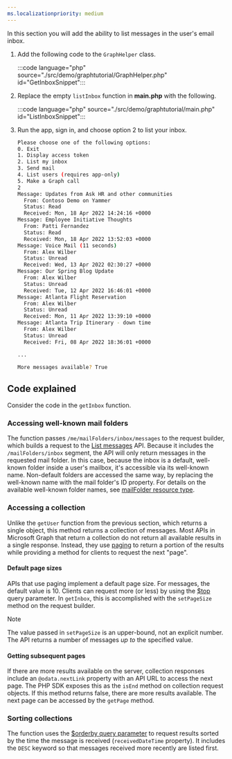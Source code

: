 ```yaml
---
ms.localizationpriority: medium
---
```


<!-- markdownlint-disable MD041 -->

In this section you will add the ability to list messages in the user's email inbox.

1. Add the following code to the `GraphHelper` class.

    :::code language="php" source="./src/demo/graphtutorial/GraphHelper.php" id="GetInboxSnippet":::

1. Replace the empty `listInbox` function in **main.php** with the following.

    :::code language="php" source="./src/demo/graphtutorial/main.php" id="ListInboxSnippet":::

1. Run the app, sign in, and choose option 2 to list your inbox.

    ```bash
    Please choose one of the following options:
    0. Exit
    1. Display access token
    2. List my inbox
    3. Send mail
    4. List users (requires app-only)
    5. Make a Graph call
    2
    Message: Updates from Ask HR and other communities
      From: Contoso Demo on Yammer
      Status: Read
      Received: Mon, 18 Apr 2022 14:24:16 +0000
    Message: Employee Initiative Thoughts
      From: Patti Fernandez
      Status: Read
      Received: Mon, 18 Apr 2022 13:52:03 +0000
    Message: Voice Mail (11 seconds)
      From: Alex Wilber
      Status: Unread
      Received: Wed, 13 Apr 2022 02:30:27 +0000
    Message: Our Spring Blog Update
      From: Alex Wilber
      Status: Unread
      Received: Tue, 12 Apr 2022 16:46:01 +0000
    Message: Atlanta Flight Reservation
      From: Alex Wilber
      Status: Unread
      Received: Mon, 11 Apr 2022 13:39:10 +0000
    Message: Atlanta Trip Itinerary - down time
      From: Alex Wilber
      Status: Unread
      Received: Fri, 08 Apr 2022 18:36:01 +0000

    ...

    More messages available? True
    ```

## Code explained

Consider the code in the `getInbox` function.

### Accessing well-known mail folders

The function passes `/me/mailFolders/inbox/messages` to the request builder, which builds a request to the [List messages](/graph/api/user-list-messages) API. Because it includes the `/mailFolders/inbox` segment, the API will only return messages in the requested mail folder. In this case, because the inbox is a default, well-known folder inside a user's mailbox, it's accessible via its well-known name. Non-default folders are accessed the same way, by replacing the well-known name with the mail folder's ID property. For details on the available well-known folder names, see [mailFolder resource type](/graph/api/resources/mailfolder).

### Accessing a collection

Unlike the `getUser` function from the previous section, which returns a single object, this method returns a collection of messages. Most APIs in Microsoft Graph that return a collection do not return all available results in a single response. Instead, they use [paging](/graph/paging) to return a portion of the results while providing a method for clients to request the next "page".

#### Default page sizes

APIs that use paging implement a default page size. For messages, the default value is 10. Clients can request more (or less) by using the [$top](/graph/query-parameters#top-parameter) query parameter. In `getInbox`, this is accomplished with the `setPageSize` method on the request builder.

> [!NOTE]
> The value passed in `setPageSize` is an upper-bound, not an explicit number. The API returns a number of messages *up to* the specified value.

#### Getting subsequent pages

If there are more results available on the server, collection responses include an `@odata.nextLink` property with an API URL to access the next page. The PHP SDK exposes this as the `isEnd` method on collection request objects. If this method returns false, there are more results available. The next page can be accessed by the `getPage` method.

### Sorting collections

The function uses the [$orderby query parameter](/graph/query-parameters#orderby-parameter) to request results sorted by the time the message is received (`receivedDateTime` property). It includes the `DESC` keyword so that messages received more recently are listed first.
